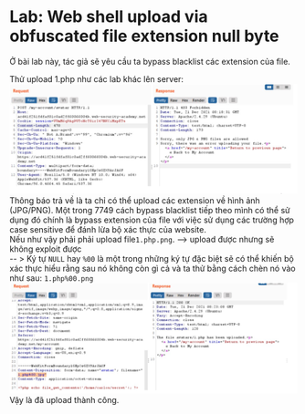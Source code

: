 # Lab: Web shell upload via obfuscated file extension null byte
Ở bài lab này, tác giả sẽ yêu cầu ta bypass blacklist các extension của file.

Thử upload 1.php như các lab khác lên server:  
<img src="./img/image10.png">  
Thông báo trả về là ta chỉ có thể upload các extension về hình ảnh (JPG/PNG). Một trong 7749 cách bypass blacklist tiếp theo mình có thể sử dụng đó chính là bypass extension của file với việc sử dụng các trường hợp case sensitive để đánh lừa bộ xác thực của website.  
Nếu như vậy phải phải upload file`1.php.png`. --> upload được nhưng sẽ không exploit được  
-- > Ký tự `NULL` hay `%00` là một trong những ký tự đặc biệt sẽ có thể khiến bộ xác thực hiểu rằng sau nó không còn gì cả và ta thử bằng cách chèn nó vào như sau: `1.php%00.png`  
<img src="./img/image11.png">  
Vậy là đã upload thành công.
